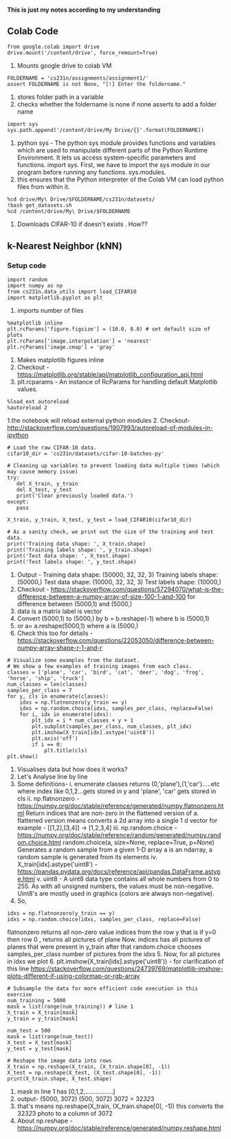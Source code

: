 #### This is just my notes according to my understanding

## Colab Code
```
from google.colab import drive
drive.mount('/content/drive', force_remount=True)
```

1. Mounts google drive to colab VM

```
FOLDERNAME = 'cs231n/assignments/assignment1/'
assert FOLDERNAME is not None, "[!] Enter the foldername."
```

1. stores folder path in a variable
2. checks whether the foldername is none if none asserts to add a folder name

```
import sys
sys.path.append('/content/drive/My Drive/{}'.format(FOLDERNAME))
```

1. python sys - The python sys module provides functions and variables which are used to manipulate different parts of the Python Runtime Environment. It lets us access system-specific parameters and functions. import sys. First, we have to import the sys module in our program before running any functions. sys.modules.
2. this ensures that the Python interpreter of the Colab VM can load python files from within it.

```
%cd drive/My\ Drive/$FOLDERNAME/cs231n/datasets/
!bash get_datasets.sh
%cd /content/drive/My\ Drive/$FOLDERNAME
```

1. Downloads CIFAR-10 if doesn't exists . How??

## k-Nearest Neighbor (kNN)

### Setup code
``` 
import random
import numpy as np
from cs231n.data_utils import load_CIFAR10
import matplotlib.pyplot as plt
```
1. imports number of files

```
%matplotlib inline
plt.rcParams['figure.figsize'] = (10.0, 8.0) # set default size of plots
plt.rcParams['image.interpolation'] = 'nearest'
plt.rcParams['image.cmap'] = 'gray'
```

1. Makes matplotlib figures inline
2. Checkout - https://matplotlib.org/stable/api/matplotlib_configuration_api.html
3. plt.rcparams - An instance of RcParams for handling default Matplotlib values.

``` 
%load_ext autoreload
%autoreload 2
```

1.the notebook will reload external python modules
2. Checkout- http://stackoverflow.com/questions/1907993/autoreload-of-modules-in-ipython

```
# Load the raw CIFAR-10 data.
cifar10_dir = 'cs231n/datasets/cifar-10-batches-py'

# Cleaning up variables to prevent loading data multiple times (which may cause memory issue)
try:
   del X_train, y_train
   del X_test, y_test
   print('Clear previously loaded data.')
except:
   pass

X_train, y_train, X_test, y_test = load_CIFAR10(cifar10_dir)

# As a sanity check, we print out the size of the training and test data.
print('Training data shape: ', X_train.shape)
print('Training labels shape: ', y_train.shape)
print('Test data shape: ', X_test.shape)
print('Test labels shape: ', y_test.shape)
```

1. Output - Training data shape:  (50000, 32, 32, 3)
            Training labels shape:  (50000,)
            Test data shape:  (10000, 32, 32, 3)
            Test labels shape:  (10000,)
2. Checkout - https://stackoverflow.com/questions/57294070/what-is-the-difference-between-a-numpy-array-of-size-100-1-and-100
for difference between (5000,1) and (5000,)
3. data is a matrix label is vector
4. Convert (5000,1) to (5000,) by b = b.reshape(-1) where b is (5000,1)
5. or a= a.reshape(5000,1) where a is (5000,) 
6. Check this too for details - https://stackoverflow.com/questions/22053050/difference-between-numpy-array-shape-r-1-and-r

```
# Visualize some examples from the dataset.
# We show a few examples of training images from each class.
classes = ['plane', 'car', 'bird', 'cat', 'deer', 'dog', 'frog', 'horse', 'ship', 'truck']
num_classes = len(classes)
samples_per_class = 7
for y, cls in enumerate(classes):
    idxs = np.flatnonzero(y_train == y)
    idxs = np.random.choice(idxs, samples_per_class, replace=False)
    for i, idx in enumerate(idxs):
        plt_idx = i * num_classes + y + 1
        plt.subplot(samples_per_class, num_classes, plt_idx)
        plt.imshow(X_train[idx].astype('uint8'))
        plt.axis('off')
        if i == 0:
            plt.title(cls)
plt.show()
```

1. Visualises data but how does it works?
2. Let's Analyse line by line
3. Some definitions-
    i. enumerate classes returns (0,'plane'),(1,'car').....etc where index like 0,1,2...gets stored in y and 'plane', 'car' gets stored in cls
    ii. np.flatnonzero - https://numpy.org/doc/stable/reference/generated/numpy.flatnonzero.html
    Return indices that are non-zero in the flattened version of a. flattened version means converts a 2d array into a single 1 d vector
    for example - [[1,2],[3,4]] -> [1,2,3,4]
    iii. np.random.choice - https://numpy.org/doc/stable/reference/random/generated/numpy.random.choice.html
    random.choice(a, size=None, replace=True, p=None)
    Generates a random sample from a given 1-D array
    a is an ndarray, a random sample is generated from its elements
    iv. X_train[idx].astype('uint8') - https://pandas.pydata.org/docs/reference/api/pandas.DataFrame.astype.html
    v. uint8 - A uint8 data type contains all whole numbers from 0 to 255. As with all unsigned numbers, the values must be non-negative. Uint8's are mostly used in graphics (colors are always non-negative).
4. So,
```
idxs = np.flatnonzero(y_train == y)
idxs = np.random.choice(idxs, samples_per_class, replace=False)
```
flatnonzero returns all non-zero value indices from the row y that is if y=0 then row 0 , returns all pictures of plane 
Now. indices has all pictures of planes that were present in y_train
after that random.choice chooses samples_per_class number of pictures from the idxs
5. Now, for all pictures in idxs we plot
6. plt.imshow(X_train[idx].astype('uint8')) - for clarification of this line
https://stackoverflow.com/questions/24739769/matplotlib-imshow-plots-different-if-using-colormap-or-rgb-array

```
# Subsample the data for more efficient code execution in this exercise
num_training = 5000
mask = list(range(num_training)) # line 1
X_train = X_train[mask]
y_train = y_train[mask]

num_test = 500
mask = list(range(num_test))
X_test = X_test[mask]
y_test = y_test[mask]

# Reshape the image data into rows
X_train = np.reshape(X_train, (X_train.shape[0], -1))
X_test = np.reshape(X_test, (X_test.shape[0], -1))
print(X_train.shape, X_test.shape)
```

1. mask in line 1 has [0,1,2,................]
2. output- (5000, 3072) (500, 3072) 3072 = 32*32*3
3. that's means  np.reshape(X_train, (X_train.shape[0], -1)) this converts the 32*32*3 photo to a column of 3072
4. About np.reshape - https://numpy.org/doc/stable/reference/generated/numpy.reshape.html
 